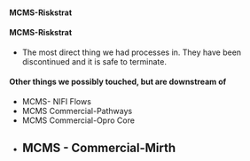
 #### MCMS-Riskstrat

#### MCMS-Riskstrat
- The most direct thing we had processes in. They have been discontinued and it is safe to terminate.

#### Other things we possibly touched, but are downstream of
- MCMS- NIFI Flows
- MCMS Commercial-Pathways
- MCMS Commercial-Opro Core
- MCMS - Commercial-Mirth
	- 